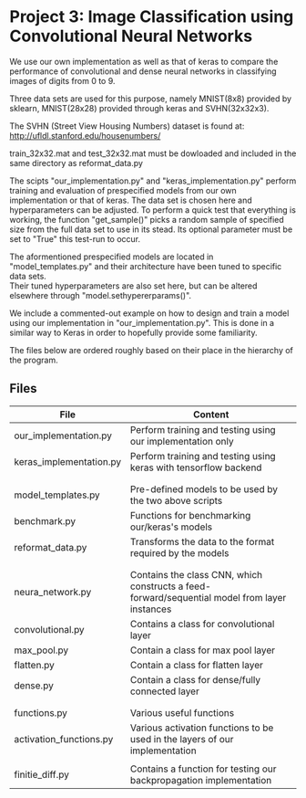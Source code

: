 # Project 3: Image Classification using Convolutional Neural Networks

We use our own implementation as well as that of keras to compare the performance of convolutional and dense neural networks 
in classifying images of digits from 0 to 9. 

Three data sets are used for this purpose, namely MNIST(8x8) provided by sklearn, MNIST(28x28) provided through keras and 
SVHN(32x32x3). 

The SVHN (Street View Housing Numbers) dataset is found at: http://ufldl.stanford.edu/housenumbers/

train_32x32.mat and test_32x32.mat must be dowloaded and included in the same directory as reformat_data.py

The scipts 
"our_implementation.py" and 
"keras_implementation.py" 
perform training and evaluation of prespecified models from our own implementation or that of keras. The data set is chosen here and hyperparameters can be adjusted. To perform a quick test that everything is working, the function "get_sample()" picks a random sample of specified size from the full data set to use in its stead. Its optional parameter must be set to "True" this test-run to occur. 

The aformentioned prespecified models are located in "model_templates.py" and their architecture have been tuned to specific data sets.  
Their tuned hyperparameters are also set here, but can be altered elsewhere through "model.sethypererparams()".

We include a commented-out example on how to design and train a model using our implementation in "our_implementation.py". 
This is done in a similar way to Keras in order to hopefully provide some familiarity.  

The files below are ordered roughly based on their place in the hierarchy of the program. 

## Files

| File                        | Content                                                                                 |
|-----------------------------|-----------------------------------------------------------------------------------------|
| our_implementation.py                  | Perform training and testing using our implementation only                    |
| keras_implementation.py                | Perform training and testing using keras with tensorflow backend           |
|                                                                                                         |
|                                                                                                         |
| model_templates.py                | Pre-defined models to be used by the two above scripts        |
| benchmark.py  |  Functions for benchmarking our/keras's models      |
| reformat_data.py  | Transforms the data to the format required by the models  |
|                                                                                                               |
|                                                                                                         |
| neura_network.py           | Contains the class CNN, which constructs a feed-forward/sequential model from layer instances    |
| convolutional.py            |Contains a class for convolutional layer    |
| max_pool.py           |Contain a class for max pool layer |
| flatten.py           | Contain a class for flatten layer |
| dense.py           | Contain a class for dense/fully connected layer |
|                                                                                                         |
|                                                                   |
| functions.py  |  Various useful functions      |
| activation_functions.py | Various activation functions to be used in the layers of our implementation  
|                                                                                                             |
| finitie_diff.py  | Contains a function for testing our backpropagation implementation     |
  

